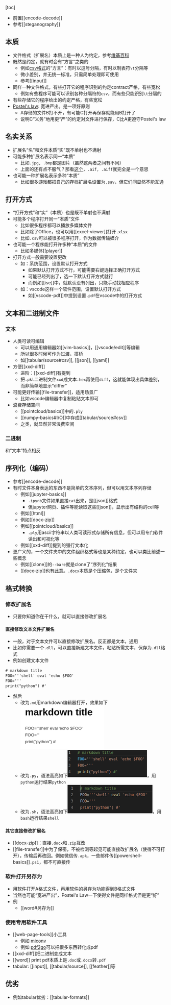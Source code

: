 [toc]
- 前置[[encode-decode]]
- 参考[[steganography]]
## 本质
- 文件格式（扩展名）本质上是一种人为约定，参考[维基百科](https://zh.wikipedia.org/wiki/%E6%96%87%E4%BB%B6%E6%89%A9%E5%B1%95%E5%90%8D)
- 既然是约定，就有时会有“方言”之类的
  - 例如[csv格式](https://baike.baidu.com/item/CSV)的“方言”：有时以逗号分隔，有时以制表符`\t`分隔等
  - 微小差别，并无统一标准，只需简单处理即可使用
  - 参考[[input]]
- 同样一种文件格式，有些打开它的程序识别的约定contract严格，有些宽松
  - 例如有些程序可能可以识别各种分隔符的`csv`，而有些只能识别`\t`分隔的
- 有些存储它的程序给出的约定严格，有些宽松
- [Postel's law](https://en.wikipedia.org/wiki/Robustness_principle): 宽进严出。是一项好原则
  - A存储的文件B打不开，有可能C打开再保存就能用B打开了
  - 说明C“义务”地用更“严”的约定对文件进行保存，C比A更遵守Postel's law
## 名实关系
- 扩展名“名”和文件本质“实”既不单射也不满射
- 可能多种扩展名表示同一“本质”
  - 比如`.jpg, .bmp`都是图片（虽然这两者之间有不同）
  - 上面的还有点不服气？那看[这个](https://gearspace.com/board/music-for-picture/1185537-aiff-vs-aif.html)，`.aif, .aiff`就完全是一个意思
- 也可能一种扩展名表示多种“本质”
  - 比如很多游戏都把自己的存档扩展名设置为`.sav`，但它们间显然不能互通
## 打开方式
- “打开方式”和“实”（本质）也是既不单射也不满射
- 可能多个程序打开同一“本质”文件
  - 比如很多程序都可以播放多媒体文件
  - 比如除了Office，也可以用[[excel-viewer]]打开`.xlsx`
  - 比如`.csv`可以被很多程序打开，作为数据传输媒介
- 也可能一个程序能打开许多种“本质”的文件
  - 比如多媒体[[player]]
- 打开方式一般需要设置更改
  - 如：系统范围，设置默认打开方式
    - 如果默认打开方式不行，可能需要右键选择正确打开方式
    - 可能已经列出了，选一下默认打开方式就行
    - 而例如[[ise]]中，就默认没有列出，只能手动找相应程序
  - 如：vscode这样一个软件范围，设置默认打开方式
    - 如[[vscode-pdf]]中提到设置`.pdf`在vscode中的打开方式
## 文本和二进制文件
### 文本
- 人类可读可编辑
  - 可以用通用编辑器如[[vim-basics]]，[[vscode/edit]]等编辑
  - 所以很多时候可作为过渡，搭桥
  - 如[[tabular/source#csv]], [[json]], [[yaml]]
- 方便[[xxd-diff]]
  - 进阶：[[xxd-diff]]有提到
  - 把`.pkl`二进制文件`xxd`成文本`.hex`再使用`diff`，这就能体现出具体差别，而非简单地显示“differ”
- 可能更好传输[[file-transfer]]，适用场景广
  - 比如vscode编辑器中复制粘贴文本即可
- 浪费存储空间
  - [[pointcloud/basics]]中的`.ply`
  - [[numpy-basics#I/O]]中存成[[tabular/source#csv]]
  - 之类，就显然非常浪费空间
### 二进制
和“文本”特点相反
## 序列化（编码）
- 参考[[encode-decode]]
- 有时文件本身表达的东西不是简单的文本序列，但可以用文本序列存储
  - 例如[[jupyter-basics]]
    - `.ipynb`文件如果直接`cat`出来，是[[json]]格式
    - 但jupyter网页、插件等能读取这些[[json]]，显示出有结构的cell等
  - 例如[[html]]
  - 例如[[docx-zip]]
  - 例如[[pointcloud/basics]]
    - `.ply`用ascii字符串以人类可读形式存储所有信息，但可以用专门软件读出和可视化等
  - 例如[[xxd-diff]]提到的强行文本化
- 更广义的，一个文件夹中的文件组织格式等也是某种约定，也可以类比前述一些概念
  - 例如[[clone]]的`--bare`就是clone了“序列化”结果
  - [[docx-zip]]也有此意。`.docx`本质是个压缩包，是个文件夹
## 格式转换
### 修改扩展名
- 只要你知道你在干什么，就可以直接修改扩展名
#### 直接修改文本文件扩展名
- 一般，对于文本文件可以直接修改扩展名。反正都是文本，通用
- 比如你需要一个`.dll`，可以直接新建文本文件，粘贴所需文本，保存为`.dll`格式
- 例如创建文本文件
```text
# markdown title
FOO='''shell' eval 'echo $FOO'
FOO='''
print("python") #'
```
- 然后
  - 改为`.md`用markdown编辑器打开，效果如下![](file-format-example/markdown.png)
  - 改为`.py`，语法高亮如下![](file-format-example/python.png)，用`python`运行结果`python`
  - 改为`.sh`，语法高亮如下![](file-format-example/shell.png)，用`bash`运行结果`shell`
#### 其它直接修改扩展名
- [[docx-zip]]：直接`.docx`和`.zip`互改
- [[file-transfer]]中为了保密，不被检测等起见可能直接改扩展名（使得不可打开），传输后再改回。例如微信传`.apk`，一些邮件传[[powershell-basics]]`.ps1`，都不可直接传
### 软件打开另存为
- 用软件打开A格式文件，再用软件的另存为功能得到B格式文件
- 当然也可能“宽进严出”，Postel's Law一下使得文件是同样格式但是更“好”
- 例
  - [[word#另存为]]
### 使用专用软件工具
- [[web-page-tools]]小工具
  - 例如 [miconv](https://miconv.com/)
  - 例如 [pdf2go](https://www.pdf2go.com/)可以把很多东西转化成pdf
- [[xxd-diff]]把二进制变成文本
- [[word]] print pdf本质上是`.doc`或`.docx`转`.pdf`
- tabular: [[input]], [[tabular/source]], [[feather]]等
## 优劣
- 例如tabular优劣：[[tabular-formats]]